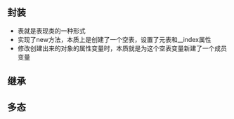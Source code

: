 ## 封装
- 表就是表现类的一种形式
- 实现了new方法，本质上是创建了一个空表，设置了元表和__index属性
- 修改创建出来的对象的属性变量时，本质就是为这个空表变量新建了一个成员变量



## 继承

## 多态

